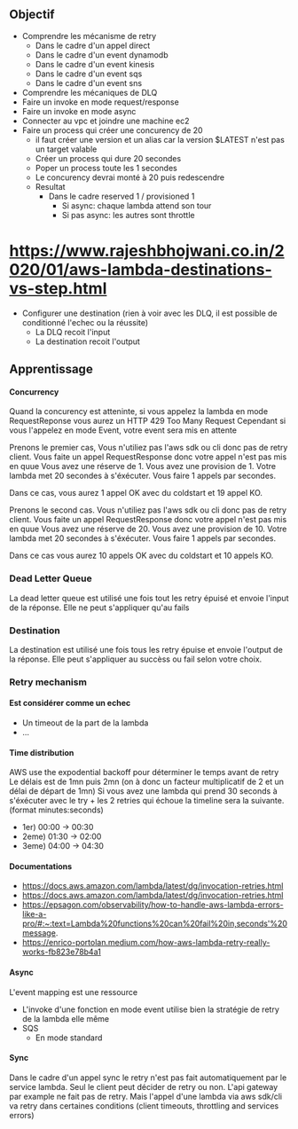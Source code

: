 ## Objectif
- Comprendre les mécanisme de retry
  - Dans le cadre d'un appel direct
  - Dans le cadre d'un event dynamodb
  - Dans le cadre d'un event kinesis
  - Dans le cadre d'un event sqs
  - Dans le cadre d'un event sns
- Comprendre les mécaniques de DLQ
- Faire un invoke en mode request/response
- Faire un invoke en mode async
- Connecter au vpc et joindre une machine ec2
- Faire un process qui créer une concurency de 20
  - il faut créer une version et un alias car la version $LATEST n'est pas un target valable
  - Créer un process qui dure 20 secondes
  - Poper un process toute les 1 secondes
  - Le concurency devrai monté à 20 puis redescendre
  - Resultat
    - Dans le cadre reserved 1 / provisioned 1 
      - Si async: chaque lambda attend son tour
      - Si pas async: les autres sont throttle
# https://www.rajeshbhojwani.co.in/2020/01/aws-lambda-destinations-vs-step.html
- Configurer une destination (rien à voir avec les DLQ, il est possible de conditionné l'echec ou la réussite)
  - La DLQ recoit l'input
  - La destination recoit l'output

## Apprentissage

#### Concurrency

Quand la concurency est atteninte, si vous appelez la lambda en mode RequestReponse vous aurez un HTTP 429 Too Many Request
Cependant si vous l'appelez en mode Event, votre event sera mis en attente 

Prenons le premier cas,
Vous n'utiliez pas l'aws sdk ou cli donc pas de retry client.
Vous faite un appel RequestResponse donc votre appel n'est pas mis en quue
Vous avez une réserve de 1.
Vous avez une provision de 1.
Votre lambda met 20 secondes à s'éxécuter.
Vous faire 1 appels par secondes.

Dans ce cas, vous aurez 1 appel OK avec du coldstart et 19 appel KO. 

Prenons le second cas.
Vous n'utiliez pas l'aws sdk ou cli donc pas de retry client.
Vous faite un appel RequestResponse donc votre appel n'est pas mis en quue
Vous avez une réserve de 20.
Vous avez une provision de 10.
Votre lambda met 20 secondes à s'éxécuter.
Vous faire 1 appels par secondes.

Dans ce cas vous aurez 10 appels OK avec du coldstart et 10 appels KO.

### Dead Letter Queue

La dead letter queue est utilisé une fois tout les retry épuisé et envoie l'input de la réponse.
Elle ne peut s'appliquer qu'au fails

### Destination

La destination est utilisé une fois tous les retry épuise et envoie l'output de la réponse. 
Elle peut s'appliquer au succèss ou fail selon votre choix.

### Retry mechanism

#### Est considérer comme un echec
- Un timeout de la part de la lambda
- ...

#### Time distribution

AWS use the expodential backoff pour déterminer le temps avant de retry
Le délais est de 1mn puis 2mn (on à donc un facteur multiplicatif de 2 et un délai de départ de 1mn)
Si vous avez une lambda qui prend 30 seconds à s'éxécuter avec le try + les 2 retries qui échoue la timeline sera la suivante. (format minutes:seconds)

- 1er) 00:00 -> 00:30
- 2eme) 01:30 -> 02:00
- 3eme) 04:00 -> 04:30

#### Documentations
- https://docs.aws.amazon.com/lambda/latest/dg/invocation-retries.html
- https://docs.aws.amazon.com/lambda/latest/dg/invocation-retries.html
- https://epsagon.com/observability/how-to-handle-aws-lambda-errors-like-a-pro/#:~:text=Lambda%20functions%20can%20fail%20in,seconds'%20message.
- https://enrico-portolan.medium.com/how-aws-lambda-retry-really-works-fb823e78b4a1

#### Async
L'event mapping est une ressource

- L'invoke d'une fonction en mode event utilise bien la stratégie de retry de la lambda elle même
- SQS
  - En mode standard


#### Sync
Dans le cadre d'un appel sync le retry n'est pas fait automatiquement par le service lambda.
Seul le client peut décider de retry ou non. L'api gateway par example ne fait pas de retry.
Mais l'appel d'une lambda via aws sdk/cli va retry dans certaines conditions (client timeouts, throttling and services errors)

